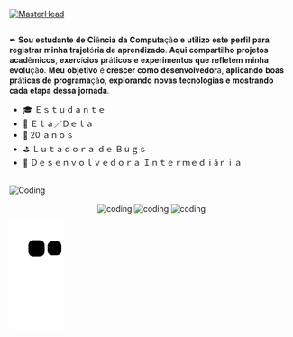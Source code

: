 [![MasterHead](https://user-images.githubusercontent.com/130113421/230691100-3cf911f2-03d6-4e65-aae8-bf679c6c3b6c.png)](https://github.com/4rt3mis4D4)

##
 ✒ 𝐒𝐨𝐮 𝐞𝐬𝐭𝐮𝐝𝐚𝐧𝐭𝐞 𝐝𝐞 𝐂𝐢ê𝐧𝐜𝐢𝐚 𝐝𝐚 𝐂𝐨𝐦𝐩𝐮𝐭𝐚çã𝐨 𝐞 𝐮𝐭𝐢𝐥𝐢𝐳𝐨 𝐞𝐬𝐭𝐞 𝐩𝐞𝐫𝐟𝐢𝐥 𝐩𝐚𝐫𝐚 𝐫𝐞𝐠𝐢𝐬𝐭𝐫𝐚𝐫 𝐦𝐢𝐧𝐡𝐚 𝐭𝐫𝐚𝐣𝐞𝐭ó𝐫𝐢𝐚 𝐝𝐞 𝐚𝐩𝐫𝐞𝐧𝐝𝐢𝐳𝐚𝐝𝐨. 𝐀𝐪𝐮𝐢 𝐜𝐨𝐦𝐩𝐚𝐫𝐭𝐢𝐥𝐡𝐨 𝐩𝐫𝐨𝐣𝐞𝐭𝐨𝐬 𝐚𝐜𝐚𝐝ê𝐦𝐢𝐜𝐨𝐬, 𝐞𝐱𝐞𝐫𝐜í𝐜𝐢𝐨𝐬 𝐩𝐫á𝐭𝐢𝐜𝐨𝐬 𝐞 𝐞𝐱𝐩𝐞𝐫𝐢𝐦𝐞𝐧𝐭𝐨𝐬 𝐪𝐮𝐞 𝐫𝐞𝐟𝐥𝐞𝐭𝐞𝐦 𝐦𝐢𝐧𝐡𝐚 𝐞𝐯𝐨𝐥𝐮çã𝐨. 𝐌𝐞𝐮 𝐨𝐛𝐣𝐞𝐭𝐢𝐯𝐨 é 𝐜𝐫𝐞𝐬𝐜𝐞𝐫 𝐜𝐨𝐦𝐨 𝐝𝐞𝐬𝐞𝐧𝐯𝐨𝐥𝐯𝐞𝐝𝐨𝐫a, 𝐚𝐩𝐥𝐢𝐜𝐚𝐧𝐝𝐨 𝐛𝐨𝐚𝐬 𝐩𝐫á𝐭𝐢𝐜𝐚𝐬 𝐝𝐞 𝐩𝐫𝐨𝐠𝐫𝐚𝐦𝐚çã𝐨, 𝐞𝐱𝐩𝐥𝐨𝐫𝐚𝐧𝐝𝐨 𝐧𝐨𝐯𝐚𝐬 𝐭𝐞𝐜𝐧𝐨𝐥𝐨𝐠𝐢𝐚𝐬 𝐞 𝐦𝐨𝐬𝐭𝐫𝐚𝐧𝐝𝐨 𝐜𝐚𝐝𝐚 𝐞𝐭𝐚𝐩𝐚 𝐝𝐞𝐬𝐬𝐚 𝐣𝐨𝐫𝐧𝐚𝐝𝐚. 

-  🎓 Ｅｓｔｕｄａｎｔｅ 
-  📌 Ｅｌａ／Ｄｅｌａ
-  📆 20 ａｎｏｓ
-  ⛳ Ｌｕｔａｄｏｒａ ｄｅ Ｂｕｇｓ
-  🚀 Ｄｅｓｅｎｖｏｌｖｅｄｏｒａ Ｉｎｔｅｒｍｅｄｉáｒｉａ
##

<a> 
  <img align="center" alt="Coding" height="450" width="1200" src="https://thumbs.gfycat.com/HarmoniousUnknownAfghanhound-max-1mb.gif">
</a>  

  <p align="center">
  <a> 
    <href="https://github-readme-stats.vercel.app/api?username=4rt3mis4D4&show_icons=true&theme=radical"> 
    <img align="center" src="https://github-readme-stats.vercel.app/api?username=4rt3mis4D4&show_icons=true&theme=radical" alt="coding" height="200" width="400" />
    <href="https://github-readme-stats.vercel.app/api/top-langs/?username=4rt3mis4D4&hide_progress=true&theme=radical">
    <img align="center" src="https://github-readme-stats.vercel.app/api/top-langs/?username=4rt3mis4D4&hide_progress=true&theme=radical" alt="coding" height="200" width="400" />
    <href="https://github-readme-streak-stats.herokuapp.com/?user=4rt3mis4D4&theme=radical">
    <img align="center" alt="coding" height="200" width="500" src="https://github-readme-streak-stats.herokuapp.com/?user=4rt3mis4D4&theme=radical" "https://git.io/streak-stats" />
  </a>
  </p>  

![Snake Animation](https://github.com/4rt3mis4D4/4rt3mis4D4/blob/output/github-contribution-grid-snake.svg)

      
    
    
    
  
  
  
  
  
  

